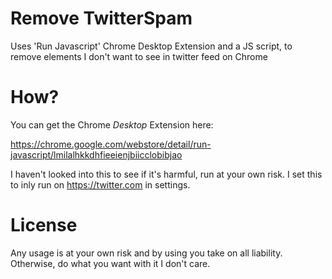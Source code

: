 # Remove TwitterSpam
Uses 'Run Javascript' Chrome Desktop Extension and a JS script, to remove elements I don't want to see in twitter feed on Chrome

# How?
You can get the Chrome _Desktop_ Extension here:

https://chrome.google.com/webstore/detail/run-javascript/lmilalhkkdhfieeienjbiicclobibjao 

I haven't looked into this to see if it's harmful, run at your own risk. I set this to inly run on https://twitter.com in settings.

# License

Any usage is at your own risk and by using you take on all liability. Otherwise, do what you want with it I don't care.
